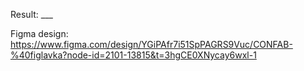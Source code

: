 Result: ___

Figma design: https://www.figma.com/design/YGiPAfr7i51SpPAGRS9Vuc/CONFAB-%40figlavka?node-id=2101-13815&t=3hgCE0XNycay6wxl-1